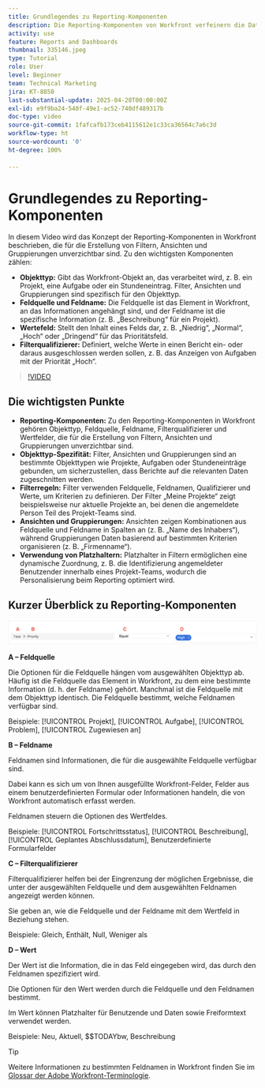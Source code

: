 ```yaml
---
title: Grundlegendes zu Reporting-Komponenten
description: Die Reporting-Komponenten von Workfront verfeinern die Datenvisualisierung mit objektbasierten Filtern, dynamischen Ansichten, strukturierten Gruppierungen und Platzhalterfunktionen für maßgeschneiderte Erkenntnisse.
activity: use
feature: Reports and Dashboards
thumbnail: 335146.jpeg
type: Tutorial
role: User
level: Beginner
team: Technical Marketing
jira: KT-8850
last-substantial-update: 2025-04-28T00:00:00Z
exl-id: e9f9ba24-540f-49e1-ac52-740df489317b
doc-type: video
source-git-commit: 1fafcafb173ceb4115612e1c33ca36564c7a6c3d
workflow-type: ht
source-wordcount: '0'
ht-degree: 100%

---
```


# Grundlegendes zu Reporting-Komponenten

In diesem Video wird das Konzept der Reporting-Komponenten in Workfront beschrieben, die für die Erstellung von Filtern, Ansichten und Gruppierungen unverzichtbar sind. Zu den wichtigsten Komponenten zählen:

* **Objekttyp:** Gibt das Workfront-Objekt an, das verarbeitet wird, z. B. ein Projekt, eine Aufgabe oder ein Stundeneintrag. Filter, Ansichten und Gruppierungen sind spezifisch für den Objekttyp.
* **Feldquelle und Feldname:** Die Feldquelle ist das Element in Workfront, an das Informationen angehängt sind, und der Feldname ist die spezifische Information (z. B. „Beschreibung“ für ein Projekt). 
* **Wertefeld:** Stellt den Inhalt eines Felds dar, z. B. „Niedrig“, „Normal“, „Hoch“ oder „Dringend“ für das Prioritätsfeld. 
* **Filterqualifizierer:** Definiert, welche Werte in einen Bericht ein- oder daraus ausgeschlossen werden sollen, z. B. das Anzeigen von Aufgaben mit der Priorität „Hoch“.


>[!VIDEO](https://video.tv.adobe.com/v/3447030/?quality=12&learn=on&captions=ger)

## Die wichtigsten Punkte

* **Reporting-Komponenten:** Zu den Reporting-Komponenten in Workfront gehören Objekttyp, Feldquelle, Feldname, Filterqualifizierer und Wertfelder, die für die Erstellung von Filtern, Ansichten und Gruppierungen unverzichtbar sind. 
* **Objekttyp-Spezifität:** Filter, Ansichten und Gruppierungen sind an bestimmte Objekttypen wie Projekte, Aufgaben oder Stundeneinträge gebunden, um sicherzustellen, dass Berichte auf die relevanten Daten zugeschnitten werden.
* **Filterregeln:** Filter verwenden Feldquelle, Feldnamen, Qualifizierer und Werte, um Kriterien zu definieren. Der Filter „Meine Projekte“ zeigt beispielsweise nur aktuelle Projekte an, bei denen die angemeldete Person Teil des Projekt-Teams sind.
* **Ansichten und Gruppierungen:** Ansichten zeigen Kombinationen aus Feldquelle und Feldname in Spalten an (z. B. „Name des Inhabers“), während Gruppierungen Daten basierend auf bestimmten Kriterien organisieren (z. B. „Firmenname“).
* **Verwendung von Platzhaltern:** Platzhalter in Filtern ermöglichen eine dynamische Zuordnung, z. B. die Identifizierung angemeldeter Benutzender innerhalb eines Projekt-Teams, wodurch die Personalisierung beim Reporting optimiert wird. 

## Kurzer Überblick zu Reporting-Komponenten

![Ein Screenshot des Bildschirms zum Erstellen eines Filters](assets/reporting-components-1.png)

**A – Feldquelle**

Die Optionen für die Feldquelle hängen vom ausgewählten Objekttyp ab. Häufig ist die Feldquelle das Element in Workfront, zu dem eine bestimmte Information (d. h. der Feldname) gehört. Manchmal ist die Feldquelle mit dem Objekttyp identisch.
Die Feldquelle bestimmt, welche Feldnamen verfügbar sind.

Beispiele: [!UICONTROL Projekt], [!UICONTROL Aufgabe], [!UICONTROL Problem], [!UICONTROL Zugewiesen an]

**B – Feldname**

Feldnamen sind Informationen, die für die ausgewählte Feldquelle verfügbar sind.

Dabei kann es sich um von Ihnen ausgefüllte Workfront-Felder, Felder aus einem benutzerdefinierten Formular oder Informationen handeln, die von Workfront automatisch erfasst werden.

Feldnamen steuern die Optionen des Wertfeldes.

Beispiele: [!UICONTROL Fortschrittsstatus], [!UICONTROL Beschreibung], [!UICONTROL Geplantes Abschlussdatum], Benutzerdefinierte Formularfelder

**C – Filterqualifizierer**

Filterqualifizierer helfen bei der Eingrenzung der möglichen Ergebnisse, die unter der ausgewählten Feldquelle und dem ausgewählten Feldnamen angezeigt werden können.

Sie geben an, wie die Feldquelle und der Feldname mit dem Wertfeld in Beziehung stehen.

Beispiele: Gleich, Enthält, Null, Weniger als

**D – Wert**

Der Wert ist die Information, die in das Feld eingegeben wird, das durch den Feldnamen spezifiziert wird.

Die Optionen für den Wert werden durch die Feldquelle und den Feldnamen bestimmt.

Im Wert können Platzhalter für Benutzende und Daten sowie Freiformtext verwendet werden.

Beispiele: Neu, Aktuell, $$TODAYbw, Beschreibung

>[!TIP]
>
>Weitere Informationen zu bestimmten Feldnamen in Workfront finden Sie im [Glossar der Adobe Workfront-Terminologie](https://experienceleague.adobe.com/docs/workfront/using/basics/workfront-terminology-glossary.html?lang=de).

